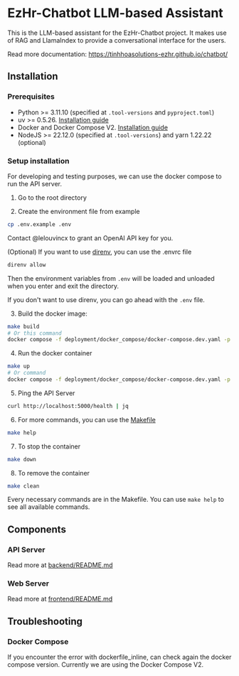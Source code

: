 # EzHr-Chatbot LLM-based Assistant

This is the LLM-based assistant for the EzHr-Chatbot project. It makes use of RAG and LlamaIndex to provide a conversational interface for the users.

Read more documentation: https://tinhhoasolutions-ezhr.github.io/chatbot/

## Installation

### Prerequisites

- Python >= 3.11.10 (specified at `.tool-versions` and `pyproject.toml`)
- uv >= 0.5.26. [Installation guide](https://docs.astral.sh/uv/getting-started/installation/)
- Docker and Docker Compose V2. [Installation guide](https://docs.docker.com/get-docker/)
- NodeJS >= 22.12.0 (specified at `.tool-versions`) and yarn 1.22.22 (optional)

### Setup installation

For developing and testing purposes, we can use the docker compose to run the API server.

1. Go to the root directory

2. Create the environment file from example

```bash
cp .env.example .env
```

Contact @lelouvincx to grant an OpenAI API key for you.

(Optional) If you want to use [direnv](https://direnv.net/), you can use the .envrc file

```bash
direnv allow
```

Then the environment variables from `.env` will be loaded and unloaded when you enter and exit the directory.

If you don't want to use direnv, you can go ahead with the `.env` file.

3. Build the docker image:

```bash
make build
# Or this command
docker compose -f deployment/docker_compose/docker-compose.dev.yaml -p chatbot build
```

4. Run the docker container

```bash
make up
# Or command
docker compose -f deployment/docker_compose/docker-compose.dev.yaml -p chatbot up -d
```

5. Ping the API Server

```bash
curl http://localhost:5000/health | jq
```

6. For more commands, you can use the [Makefile](./Makefile)

```bash
make help
```

7. To stop the container

```bash
make down
```

8. To remove the container

```bash
make clean
```

Every necessary commands are in the Makefile. You can use `make help` to see all available commands.

## Components

### API Server

Read more at [backend/README.md](./backend/README.md)

### Web Server

Read more at [frontend/README.md](./frontend/README.md)

## Troubleshooting

### Docker Compose

If you encounter the error with dockerfile_inline, can check again the docker compose version.
Currently we are using the Docker Compose V2.
